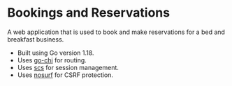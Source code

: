 # Bookings and Reservations
A web application that is used to book and make reservations for a bed and breakfast business.

 - Built using Go version 1.18.
 - Uses [go-chi](https://github.com/go-chi/chi) for routing.
 - Uses [scs](https://github.com/alexedwards/scs) for session management.
 - Uses [nosurf](https://github.com/justinas/nosurf) for CSRF protection.
 